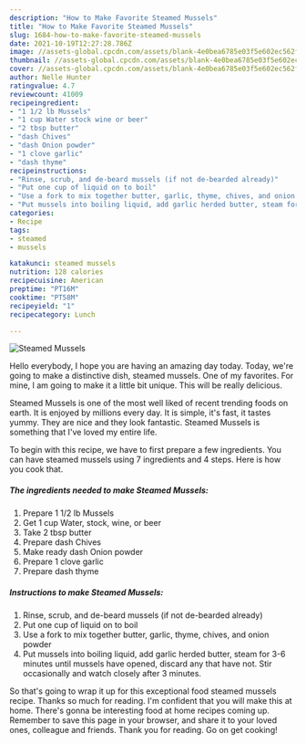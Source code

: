 ```yaml
---
description: "How to Make Favorite Steamed Mussels"
title: "How to Make Favorite Steamed Mussels"
slug: 1684-how-to-make-favorite-steamed-mussels
date: 2021-10-19T12:27:28.786Z
image: //assets-global.cpcdn.com/assets/blank-4e0bea6785e03f5e602ec562f230caae08da540cada707380b4fe1bbebba43da.png
thumbnail: //assets-global.cpcdn.com/assets/blank-4e0bea6785e03f5e602ec562f230caae08da540cada707380b4fe1bbebba43da.png
cover: //assets-global.cpcdn.com/assets/blank-4e0bea6785e03f5e602ec562f230caae08da540cada707380b4fe1bbebba43da.png
author: Nelle Hunter
ratingvalue: 4.7
reviewcount: 41009
recipeingredient:
- "1 1/2 lb Mussels"
- "1 cup Water stock wine or beer"
- "2 tbsp butter"
- "dash Chives"
- "dash Onion powder"
- "1 clove garlic"
- "dash thyme"
recipeinstructions:
- "Rinse, scrub, and de-beard mussels (if not de-bearded already)"
- "Put one cup of liquid on to boil"
- "Use a fork to mix together butter, garlic, thyme, chives, and onion powder"
- "Put mussels into boiling liquid, add garlic herded butter, steam for 3-6 minutes until mussels have opened, discard any that have not. Stir occasionally and watch closely after 3 minutes."
categories:
- Recipe
tags:
- steamed
- mussels

katakunci: steamed mussels 
nutrition: 128 calories
recipecuisine: American
preptime: "PT16M"
cooktime: "PT58M"
recipeyield: "1"
recipecategory: Lunch

---
```



![Steamed Mussels](//assets-global.cpcdn.com/assets/blank-4e0bea6785e03f5e602ec562f230caae08da540cada707380b4fe1bbebba43da.png)

Hello everybody, I hope you are having an amazing day today. Today, we're going to make a distinctive dish, steamed mussels. One of my favorites. For mine, I am going to make it a little bit unique. This will be really delicious.



Steamed Mussels is one of the most well liked of recent trending foods on earth. It is enjoyed by millions every day. It is simple, it's fast, it tastes yummy. They are nice and they look fantastic. Steamed Mussels is something that I've loved my entire life.


To begin with this recipe, we have to first prepare a few ingredients. You can have steamed mussels using 7 ingredients and 4 steps. Here is how you cook that.

<!--inarticleads1-->

##### The ingredients needed to make Steamed Mussels:

1. Prepare 1 1/2 lb Mussels
1. Get 1 cup Water, stock, wine, or beer
1. Take 2 tbsp butter
1. Prepare dash Chives
1. Make ready dash Onion powder
1. Prepare 1 clove garlic
1. Prepare dash thyme




<!--inarticleads2-->

##### Instructions to make Steamed Mussels:

1. Rinse, scrub, and de-beard mussels (if not de-bearded already)
1. Put one cup of liquid on to boil
1. Use a fork to mix together butter, garlic, thyme, chives, and onion powder
1. Put mussels into boiling liquid, add garlic herded butter, steam for 3-6 minutes until mussels have opened, discard any that have not. Stir occasionally and watch closely after 3 minutes.




So that's going to wrap it up for this exceptional food steamed mussels recipe. Thanks so much for reading. I'm confident that you will make this at home. There's gonna be interesting food at home recipes coming up. Remember to save this page in your browser, and share it to your loved ones, colleague and friends. Thank you for reading. Go on get cooking!
